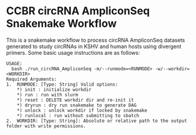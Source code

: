 # CCBR circRNA AmpliconSeq Snakemake Workflow
This is a snakemake workflow to process circRNA AmpliconSeq datasets generated to study circRNAs in KSHV and human hosts using divergent primers. Some basic usage instructions are as follows:

```
USAGE:
  bash ./run_circRNA_AmpliconSeq -m/--runmode=<RUNMODE> -w/--workdir=<WORKDIR>
Required Arguments:
1.  RUNMODE: [Type: String] Valid options:
    *) init : initialize workdir
    *) run : run with slurm
    *) reset : DELETE workdir dir and re-init it
    *) dryrun : dry run snakemake to generate DAG
    *) unlock : unlock workdir if locked by snakemake
    *) runlocal : run without submitting to sbatch
2.  WORKDIR: [Type: String]: Absolute or relative path to the output folder with write permissions.
```